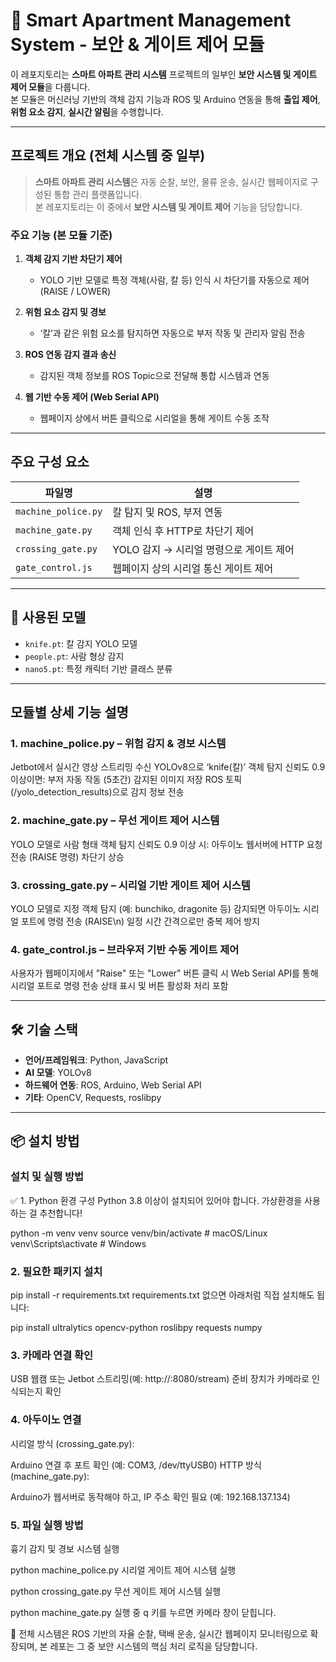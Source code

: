 # 🏢 Smart Apartment Management System - 보안 & 게이트 제어 모듈

이 레포지토리는 **스마트 아파트 관리 시스템** 프로젝트의 일부인 **보안 시스템 및 게이트 제어 모듈**을 다룹니다.  
본 모듈은 머신러닝 기반의 객체 감지 기능과 ROS 및 Arduino 연동을 통해 **출입 제어**, **위험 요소 감지**, **실시간 알림**을 수행합니다.

---

##  프로젝트 개요 (전체 시스템 중 일부)

> **스마트 아파트 관리 시스템**은 자동 순찰, 보안, 물류 운송, 실시간 웹페이지로 구성된 통합 관리 플랫폼입니다.  
> 본 레포지토리는 이 중에서 **보안 시스템 및 게이트 제어** 기능을 담당합니다.

###  주요 기능 (본 모듈 기준)

1. **객체 감지 기반 차단기 제어**
   - YOLO 기반 모델로 특정 객체(사람, 칼 등) 인식 시 차단기를 자동으로 제어 (RAISE / LOWER)

2. **위험 요소 감지 및 경보**
   - ‘칼’과 같은 위험 요소를 탐지하면 자동으로 부저 작동 및 관리자 알림 전송

3. **ROS 연동 감지 결과 송신**
   - 감지된 객체 정보를 ROS Topic으로 전달해 통합 시스템과 연동

4. **웹 기반 수동 제어 (Web Serial API)**
   - 웹페이지 상에서 버튼 클릭으로 시리얼을 통해 게이트 수동 조작

---

##  주요 구성 요소

| 파일명              | 설명 |
|-------------------|------|
| `machine_police.py` | 칼 탐지 및 ROS, 부저 연동 |
| `machine_gate.py`   | 객체 인식 후 HTTP로 차단기 제어 |
| `crossing_gate.py`  | YOLO 감지 → 시리얼 명령으로 게이트 제어 |
| `gate_control.js`   | 웹페이지 상의 시리얼 통신 게이트 제어 |

---

## 🤖 사용된 모델

- `knife.pt`: 칼 감지 YOLO 모델
- `people.pt`: 사람 형상 감지
- `nano5.pt`: 특정 캐릭터 기반 클래스 분류

---

##  모듈별 상세 기능 설명
###  1. machine_police.py – 위험 감지 & 경보 시스템
Jetbot에서 실시간 영상 스트리밍 수신
YOLOv8으로 ‘knife(칼)’ 객체 탐지
신뢰도 0.9 이상이면:
부저 자동 작동 (5초간)
감지된 이미지 저장
ROS 토픽(/yolo_detection_results)으로 감지 정보 전송
###  2. machine_gate.py – 무선 게이트 제어 시스템
YOLO 모델로 사람 형태 객체 탐지
신뢰도 0.9 이상 시:
아두이노 웹서버에 HTTP 요청 전송 (RAISE 명령)
차단기 상승
###  3. crossing_gate.py – 시리얼 기반 게이트 제어 시스템
YOLO 모델로 지정 객체 탐지 (예: bunchiko, dragonite 등)
감지되면 아두이노 시리얼 포트에 명령 전송 (RAISE\n)
일정 시간 간격으로만 중복 제어 방지
###  4. gate_control.js – 브라우저 기반 수동 게이트 제어
사용자가 웹페이지에서 "Raise" 또는 "Lower" 버튼 클릭 시
Web Serial API를 통해 시리얼 포트로 명령 전송
상태 표시 및 버튼 활성화 처리 포함

---

## 🛠️ 기술 스택

- **언어/프레임워크**: Python, JavaScript
- **AI 모델**: YOLOv8
- **하드웨어 연동**: ROS, Arduino, Web Serial API
- **기타**: OpenCV, Requests, roslibpy

---

## 📦 설치 방법
###  설치 및 실행 방법
✅ 1. Python 환경 구성
Python 3.8 이상이 설치되어 있어야 합니다.
가상환경을 사용하는 걸 추천합니다!


python -m venv venv
source venv/bin/activate     # macOS/Linux
venv\Scripts\activate        # Windows
###  2. 필요한 패키지 설치

pip install -r requirements.txt
requirements.txt 없으면 아래처럼 직접 설치해도 됩니다:


pip install ultralytics opencv-python roslibpy requests numpy
###  3. 카메라 연결 확인
USB 웹캠 또는 Jetbot 스트리밍(예: http://<ip>:8080/stream) 준비
장치가 카메라로 인식되는지 확인
###  4. 아두이노 연결
시리얼 방식 (crossing_gate.py):

Arduino 연결 후 포트 확인 (예: COM3, /dev/ttyUSB0)
HTTP 방식 (machine_gate.py):

Arduino가 웹서버로 동작해야 하고, IP 주소 확인 필요 (예: 192.168.137.134)
###  5. 파일 실행 방법
흉기 감지 및 경보 시스템 실행


python machine_police.py
시리얼 게이트 제어 시스템 실행


python crossing_gate.py
무선 게이트 제어 시스템 실행


python machine_gate.py
실행 중 q 키를 누르면 카메라 창이 닫힙니다.

📢 전체 시스템은 ROS 기반의 자율 순찰, 택배 운송, 실시간 웹페이지 모니터링으로 확장되며, 본 레포는 그 중 보안 시스템의 핵심 처리 로직을 담당합니다.

